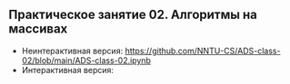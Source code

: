 ## Практическое занятие 02. Алгоритмы на массивах

- Неинтерактивная версия: https://github.com/NNTU-CS/ADS-class-02/blob/main/ADS-class-02.ipynb 
- Интерактивная версия: 
